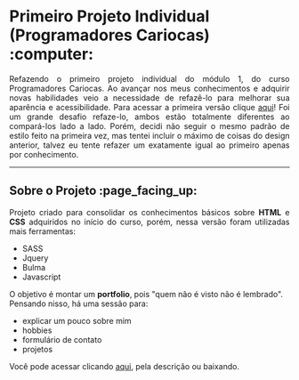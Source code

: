 <h1> Primeiro Projeto Individual (Programadores Cariocas) :computer:</h1>
<p align="justify">Refazendo o primeiro projeto individual do módulo 1, do curso Programadores Cariocas. Ao avançar nos meus conhecimentos e adquirir novas habilidades veio a necessidade de refazê-lo para melhorar sua aparência e acessibilidade. Para acessar a primeira versão clique <a href="">aqui</a>! Foi um grande desafio refaze-lo, ambos estão totalmente diferentes ao compará-los lado a lado. Porém, decidi não seguir o mesmo padrão de estilo feito na primeira vez, mas tentei incluir o máximo de coisas do design anterior, talvez eu tente refazer um exatamente igual ao primeiro apenas por conhecimento. </p><hr>
<h2>Sobre o Projeto :page_facing_up:</h2>
<p align="justify">Projeto criado para consolidar os conhecimentos básicos sobre <strong>HTML</strong> e <strong>CSS</strong> adquiridos no início do curso, porém, nessa versão foram utilizadas mais ferramentas:<br>
<ul><li>SASS</li>
<li>Jquery</li>
<li>Bulma</li>
<li>Javascript</li></ul>
O objetivo é montar um <strong>portfolio</strong>, pois "quem não é visto não é lembrado". Pensando nisso, há uma sessão para:
<ul><li>explicar um pouco sobre mim</li>
<li>hobbies</li>
<li>formulário de contato</li>
<li>projetos</li></ul>
Você pode acessar clicando <a href="">aqui</a>, pela descrição ou baixando. </p>
